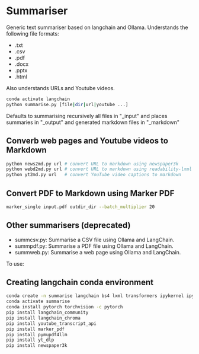 # Summariser

Generic text summariser based on langchain and Ollama. Understands the
following file formats:

* .txt
* .csv
* .pdf
* .docx
* .pptx
* .html

Also understands URLs and Youtube videos.

```sh
conda activate langchain
python summarise.py [file|dir|url|youtube ...]
```

Defaults to summarising recursively all files in "_input" and places summaries
in "_output" and generated markdown files in "_markdown"

## Converb web pages and Youtube videos to Markdown

```sh
python news2md.py url # convert URL to markdown using newspaper3k
python webd2md.py url # convert URL to markdown using readability-lxml
python yt2md.py url   # convert YouTube video captions to markdown
```

## Convert PDF to Markdown using Marker PDF

```sh
marker_single input.pdf outdir_dir --batch_multiplier 20
```

## Other summarisers (deprecated)

* summcsv.py: Summarise a CSV file using Ollama and LangChain.
* summpdf.py: Summarise a PDF file using Ollama and LangChain.
* summweb.py: Summarise a web page using Ollama and LangChain.

To use:

## Creating langchain conda environment

```sh
conda create -n summarise langchain bs4 lxml transformers ipykernel ipywidgets pytube pypdf tiktoken pypandoc markdownify readability-lxml
conda activate summarise
conda install pytorch torchvision -c pytorch
pip install langchain_community
pip install langchain_chroma
pip install youtube_transcript_api
pip install marker_pdf
pip install pymupdf4llm
pip install yt_dlp
pip install newspaper3k
```
